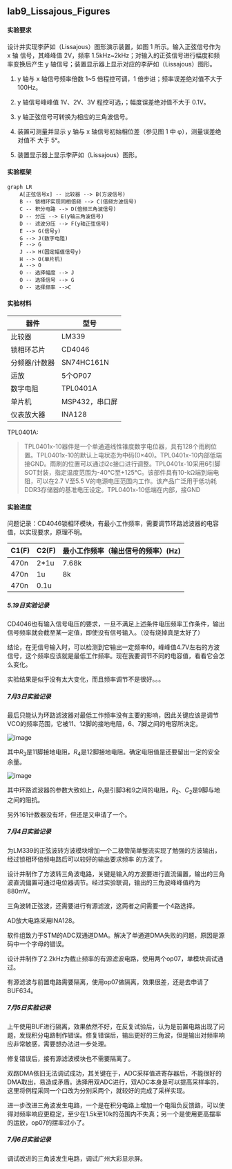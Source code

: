 ## lab9_Lissajous_Figures

#### 实验要求

设计并实现李萨如（Lissajous）图形演示装置，如图 1 所示。输入正弦信号作为 x 轴 信号，其峰峰值 2V，频率 1.5kHz~2kHz；对输入的正弦信号进行幅度和频率变换后产生 y 轴信号；装置显示器上显示对应的李萨如（Lissajous）图形。

1.  y 轴与 x 轴信号频率倍数 1~5 倍程控可调，1 倍步进；频率误差绝对值不大于 100Hz。

2. y 轴信号峰峰值 1V、2V、3V 程控可选，；幅度误差绝对值不大于 0.1V。

3. y 轴正弦信号可转换为相应的三角波信号。 

4. 装置可测量并显示 y 轴与 x 轴信号初始相位差（参见图 1 中 φ），测量误差绝对值不 大于 5°。

5. 装置显示器上显示李萨如（Lissajous）图形。

#### 实验框架

```mermaid
graph LR
    A[正弦信号x] -- 比较器 --> B(方波信号)
    B -- 锁相环实现同相倍频 --> C(倍频方波信号)
    C -- 积分电路 --> D(倍频三角波信号)
    D -- 分压 --> E(y轴三角波信号)
    D -- 滤波分压 --> F(y轴正弦信号)
    E --> G(信号y)
    G --> J(数字电阻)
    F --> G
    J --> H(固定幅值信号y)
    H --> O(单片机)
    A --> O
    O -- 选择幅度 --> J
    O -- 选择信号 --> G
    O -- 选择频率 -->C
```



#### 实验材料

| 器件          | 型号           |
| ------------- | -------------- |
| 比较器        | LM339          |
| 锁相环芯片    | CD4046         |
| 分频器/计数器 | SN74HC161N     |
| 运放          | 5个OP07        |
| 数字电阻      | TPL0401A       |
| 单片机        | MSP432，串口屏 |
| 仪表放大器    | INA128         |

TPL0401A:

> TPL0401x-10器件是一个单通道线性锥度数字电位器，具有128个雨刷位置。TPL0401x-10的默认上电状态为中码(0×40)。TPL0401x-10内部低端接GND。雨刷的位置可以通过i2c接口进行调整。TPL0401x-10采用6引脚SOT封装，指定温度范围为-40°C至+125°C。该部件具有10-kΩ端到端电阻，可以在2.7 V至5.5 V的电源电压范围内工作。该产品广泛用于低功耗DDR3存储器的基准电压设定。TPL0401x-10低端在内部，接GND

#### 实验进度

问题记录：CD4046锁相环模块，有最小工作频率，需要调节环路滤波器的电容值，以实现要求，原理不明。

| C1(F) | C2(F) | 最小工作频率（输出信号的频率）(Hz) |
| ----- | ----- | ---------------------------------- |
| 470n  | 2*1u  | 7.68k                              |
| 470n  | 1u    | 8k                                 |
| 470n  | 0.1u  |                                    |

##### 5.19日实验记录

CD4046也有输入信号电压的要求，一旦不满足上述条件电压频率工作条件，输出信号频率就会截至某一定值，即使没有信号输入。（没有烧掉真是太好了）

结论，在无信号输入时，可以检测到它输出一定频率f0，峰峰值4.7V左右的方波信号，这个频率应该就是最低工作频率。现在我要调节不同的电容值，看看它会怎么变化。

实验结果是似乎没有太大变化，而且频率调节不是很好。。。

##### 7月3日实验记录

最后只能认为环路滤波器对最低工作频率没有主要的影响，因此关键应该是调节VCO的频率范围，它被11、12脚的接地电阻，6、7脚之间的电容所决定。

![image](https://img1.imgtp.com/2023/07/04/pwICwlte.jpg)

其中$R_3$是11脚接地电阻，$R_4$是12脚接地电阻。确定电阻值是还要留出一定的安全余量。

![image](https://img1.imgtp.com/2023/07/04/ynAKt0t3.jpg)

其中环路滤波器的参数大致如上，$R_1$是引脚3和9之间的电阻，$R_2$、$C_2$是9脚与地之间的阻抗。

另外161计数器没有坏，但还是又申请了一个。

##### 7月4日实验记录

为LM339的正弦波转方波模块增加一个二极管简单整流实现了勉强的方波输出，经过锁相环倍频电路后可以较好的输出要求频率 的方波了。

设计并制作了方波转三角波电路，关键是输入的方波要进行直流偏置，输出的三角波直流偏置可通过电位器调节。经过实验联调，输出的三角波峰峰值约为880mV。

三角波转正弦波，还需要进行有源滤波，这两者之间需要一个4路选择。

AD放大电路采用INA128。

软件组致力于STM的ADC双通道DMA。解决了单通道DMA失败的问题，原因是源码中一个字母的错误。

设计并制作了2.2kHz为截止频率的有源滤波电路，使用两个op07，单模块调试通过。

有源滤波与前置电路需要隔离，使用op07做隔离，效果很差，还是去申请了BUF634。

##### 7月5日实验记录

上午使用BUF进行隔离，效果依然不好，在反复试验后，认为是前置电路出现了问题，发现积分电路制作错误。修复错误后，输出更好的三角波，但是输出对频率响应非常敏感，需要想办法进一步处理。

修复错误后，接有源滤波模块也不需要隔离了。

双路DMA依旧无法调试成功，其关键在于，ADC采样值进寄存器后，不能很好的DMA取出，易造成矛盾。选择用双ADC进行，双ADC本身是可以提高采样率的，这里将例程采同一个口改为分别采两个，就较好的完成了采样实现。

进一步改进三角波发生电路，一个是在积分电路上增加一个电阻负反馈路，可以使得对频率响应更稳定，至少在1.5k至10k的范围内不失真；另一个是使用更高摆率的运放，op07的摆率过小了。

##### 7月6日实验记录

调试改进的三角波发生电路，调试广州大彩显示屏。
